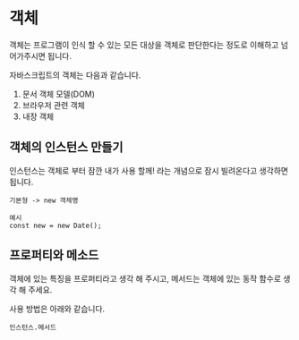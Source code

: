 # 객체

객체는 프로그램이 인식 할 수 있는 모든 대상을 객체로 판단한다는 정도로 이해하고 넘어가주시면 됩니다.

자바스크립트의 객체는 다음과 같습니다.
1. 문서 객체 모델(DOM)
2. 브라우저 관련 객체
3. 내장 객체

## 객체의 인스턴스 만들기

인스턴스는 객체로 부터 잠깐 내가 사용 할께! 라는 개념으로 잠시 빌려온다고 생각하면 됩니다.

```
기본형 -> new 객체명

예시
const new = new Date();
```

## 프로퍼티와 메소드

객체에 있는 특징을 프로퍼티라고 생각 해 주시고, 메서드는 객체에 있는 동작 함수로 생각 해 주세요.

사용 방법은 아래와 같습니다.

```
인스턴스.메서드
```